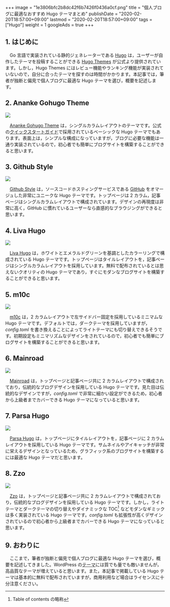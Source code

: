 +++
image = "1e3806bfc2b8dc42f6b7426f0436a0cf.png"
title = "個人ブログに最適なおすすめ Hugo テーマまとめ"
publishDate = "2020-02-20T18:57:00+09:00"
lastmod = "2020-02-20T18:57:00+09:00"
tags = ["Hugo"]
weight = 1
googleAds = true
+++

## 1. はじめに

　Go 言語で実装されている静的ジェネレーターである [Hugo](https://gohugo.io/) は，ユーザーが自作したテーマを投稿することができる [
Hugo Themes](https://themes.gohugo.io/) が公式より提供されています。しかし，Hugo Themes にはレビュー機能やランキング機能が実装されていないので，自分に合ったテーマを探すのは時間がかかります。本記事では，筆者が独断と偏見で個人ブログに最適な Hugo テーマを選び，概要を記述します。

## 2. Ananke Gohugo Theme

![](dc7f600aa7827d786c7e3175b83588f8.png)

　[Ananke Gohugo Theme](https://themes.gohugo.io/gohugo-theme-ananke/) は，シングルカラムレイアウトのテーマです。公式の[クイックスタートガイド](https://gohugo.io/getting-started/quick-start/)で採用されているベーシックな Hugo テーマでもあります。表面上は，シンプルな構成になっていますが，ブログに必要な機能は一通り実装されているので，初心者でも簡単にブログサイトを構築することができると思います。

## 3. Github Style

![](6aae26a37352e1e25b39c6ed9eb4800b.png)

　[Github Style](https://themes.gohugo.io/github-style/) は，ソースコードホスティングサービスである [GitHub](https://github.com/) をオマージュした非常にユニークな Hugo テーマです。トップページは 2 カラム，記事ページはシングルカラムレイアウトで構成されています。デザインの再現度は非常に高く，GitHub に慣れているユーザーなら直感的なブラウジングができると思います。

## 4. Liva Hugo

![](531fe84703d7b79e0b126966531eb937.png)

　[Liva Hugo](https://themes.gohugo.io/liva-hugo/) は，ホワイトとエメラルドグリーンを基調としたカラーリングで構成されている Hugo テーマです。トップページはタイルレイアウトを，記事ページはシングルカラムレイアウトを採用しています。無料で配布されているとは思えないクオリティの Hugo テーマであり，すぐにモダンなブログサイトを構築することができると思います。

## 5. m10c

![](ec8116248fc4a9bd595f7338a0de35eb.png)

　[m10c](https://themes.gohugo.io/hugo-theme-m10c/) は，2 カラムレイアウトで左サイドバー固定を採用しているミニマムな Hugo テーマです。デフォルトでは，ダークテーマを採用していますが，*config.toml* を書き換えることによってライトテーマにも切り替えできるそうです。初期設定もミニマリズムなデザインをされているので，初心者でも簡単にブログサイトを構築することができると思います。

## 6. Mainroad

![](fae0dd41fec8a114e56512bfaa7ec192.png)

　[Mainroad](https://themes.gohugo.io/mainroad/) は，トップページと記事ページ共に 2 カラムレイアウトで構成されており，伝統的なブログデザインを採用している Hugo テーマです。見た目は伝統的なデザインですが，*config.toml* で非常に細かい設定ができるため，初心者から上級者までカバーできる Hugo テーマになっていると思います。

## 7. Parsa Hugo

![](2a33252e1498291305cfb5affbbf767b.png)

　[Parsa Hugo](https://themes.gohugo.io/parsa-hugo-personal-blog-theme/) は，トップページにタイルレイアウトを，記事ページに 2 カラムレイアウトを採用している Hugo テーマです。サムネイルやアイキャッチが非常に栄えるデザインとなっているため，グラフィック系のブログサイトを構築するには最適な Hugo テーマだと思います。

## 8. Zzo

![](2cc91842639b596c3d878aacd10e7dac.png)

　[Zzo](https://themes.gohugo.io/hugo-theme-zzo/) は，トップページと記事ページ共に 2 カラムレイアウトで構成されており，伝統的なブログデザインを採用している Hugo テーマです。しかし，ライトテーマとダークテーマの切り替えやダイナミックな TOC[^1] などモダンなギミックは多く実装されている Hugo テーマです。*config.toml* も拡張性が高くデザインされているので初心者から上級者までカバーできる Hugo テーマになっていると思います。

[^1]: Table of contents の略称

## 9. おわりに

　ここまで，筆者が独断と偏見で個人ブログに最適な Hugo テーマを選び，概要を記述してきました。WordPress の[テーマ](https://ja.wordpress.org/themes/browse/popular/)には質でも量でも敵いませんが，高品質なテーマが増えていると思います。また，本記事で掲載している Hugo テーマは基本的に無料で配布されていますが，商用利用など場合はライセンスに十分注意ください。